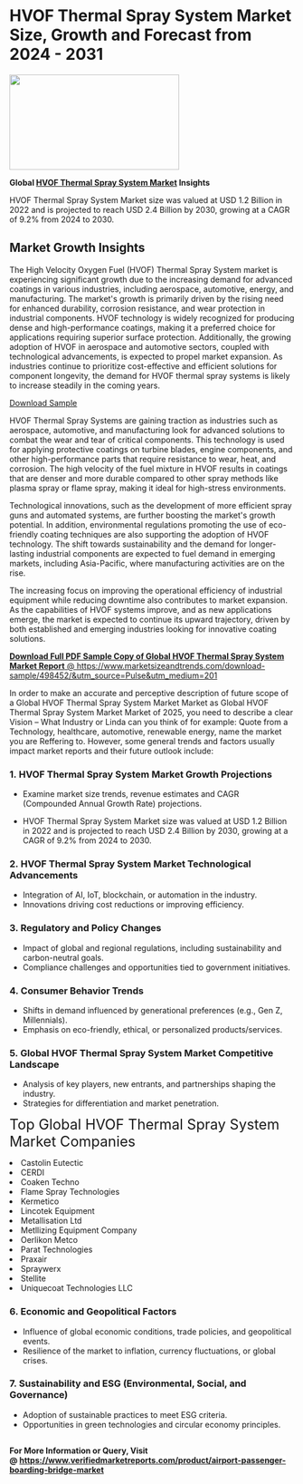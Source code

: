 <H1>HVOF Thermal Spray System Market Size, Growth and Forecast from 2024 - 2031</H1><img class="aligncenter size-medium wp-image-584254" src="https://thirdeyenews.in/wp-content/uploads/2024/09/Global-Market-Research-300x168.jpeg" alt="" width="300" height="168" /><p><strong>Global&nbsp;<a href="https://www.marketsizeandtrends.com/download-sample/498452/&amp;utm_source=Pulse&amp;utm_medium=201">HVOF Thermal Spray System Market</a> Insights</strong></p><p>HVOF Thermal Spray System Market size was valued at USD 1.2 Billion in 2022 and is projected to reach USD 2.4 Billion by 2030, growing at a CAGR of 9.2% from 2024 to 2030.</p><p><h2>Market Growth Insights</h2> <p>The High Velocity Oxygen Fuel (HVOF) Thermal Spray System market is experiencing significant growth due to the increasing demand for advanced coatings in various industries, including aerospace, automotive, energy, and manufacturing. The market's growth is primarily driven by the rising need for enhanced durability, corrosion resistance, and wear protection in industrial components. HVOF technology is widely recognized for producing dense and high-performance coatings, making it a preferred choice for applications requiring superior surface protection. Additionally, the growing adoption of HVOF in aerospace and automotive sectors, coupled with technological advancements, is expected to propel market expansion. As industries continue to prioritize cost-effective and efficient solutions for component longevity, the demand for HVOF thermal spray systems is likely to increase steadily in the coming years.</p> <p><a href="#">Download Sample</a></p> <p>HVOF Thermal Spray Systems are gaining traction as industries such as aerospace, automotive, and manufacturing look for advanced solutions to combat the wear and tear of critical components. This technology is used for applying protective coatings on turbine blades, engine components, and other high-performance parts that require resistance to wear, heat, and corrosion. The high velocity of the fuel mixture in HVOF results in coatings that are denser and more durable compared to other spray methods like plasma spray or flame spray, making it ideal for high-stress environments.</p> <p>Technological innovations, such as the development of more efficient spray guns and automated systems, are further boosting the market's growth potential. In addition, environmental regulations promoting the use of eco-friendly coating techniques are also supporting the adoption of HVOF technology. The shift towards sustainability and the demand for longer-lasting industrial components are expected to fuel demand in emerging markets, including Asia-Pacific, where manufacturing activities are on the rise.</p> <p>The increasing focus on improving the operational efficiency of industrial equipment while reducing downtime also contributes to market expansion. As the capabilities of HVOF systems improve, and as new applications emerge, the market is expected to continue its upward trajectory, driven by both established and emerging industries looking for innovative coating solutions.</p> <p><a href="#"></p><p><span class=""><strong>Download Full PDF Sample Copy of Global HVOF Thermal Spray System Market Report</strong> @ <a href="https://www.marketsizeandtrends.com/download-sample/498452/&amp;utm_source=Pulse&amp;utm_medium=201" target="_blank">https://www.marketsizeandtrends.com/download-sample/498452/&amp;utm_source=Pulse&amp;utm_medium=201</a></span></p><p>In order to make an accurate and perceptive description of future scope of a Global&nbsp;HVOF Thermal Spray System Market Market as Global&nbsp;HVOF Thermal Spray System Market Market of 2025, you need to describe a clear Vision &ndash; What Industry or Linda can you think of for example: Quote from a Technology, healthcare, automotive, renewable energy, name the market you are Reffering to. However, some general trends and factors usually impact market reports and their future outlook include:</p><h3>1.&nbsp;<strong>HVOF Thermal Spray System Market Growth Projections</strong></h3><ul><li>Examine market size trends, revenue estimates and CAGR (Compounded Annual Growth Rate) projections.</li><li><p>HVOF Thermal Spray System Market size was valued at USD 1.2 Billion in 2022 and is projected to reach USD 2.4 Billion by 2030, growing at a CAGR of 9.2% from 2024 to 2030.</p></li></ul><h3>2.&nbsp;<strong>HVOF Thermal Spray System Market Technological Advancements</strong></h3><ul><li>Integration of AI, IoT, blockchain, or automation in the industry.</li><li>Innovations driving cost reductions or improving efficiency.</li></ul><h3>3.&nbsp;<strong>Regulatory and Policy Changes</strong></h3><ul><li>Impact of global and regional regulations, including sustainability and carbon-neutral goals.</li><li>Compliance challenges and opportunities tied to government initiatives.</li></ul><h3>4.&nbsp;<strong>Consumer Behavior Trends</strong></h3><ul><li>Shifts in demand influenced by generational preferences (e.g., Gen Z, Millennials).</li><li>Emphasis on eco-friendly, ethical, or personalized products/services.</li></ul><h3>5.&nbsp;<strong>Global HVOF Thermal Spray System Market Competitive Landscape</strong></h3><ul><li>Analysis of key players, new entrants, and partnerships shaping the industry.</li><li>Strategies for differentiation and market penetration.</li></ul><p data-pm-slice="1 1 []"><span style="color: inherit; font-family: inherit; font-size: 25px;">Top Global HVOF Thermal Spray System Market Companies</span></p><div class="" data-test-id=""><p><li>Castolin Eutectic</li><li> CERDI</li><li> Coaken Techno</li><li> Flame Spray Technologies</li><li> Kermetico</li><li> Lincotek Equipment</li><li> Metallisation Ltd</li><li> Metllizing Equipment Company</li><li> Oerlikon Metco</li><li> Parat Technologies</li><li> Praxair</li><li> Spraywerx</li><li> Stellite</li><li> Uniquecoat Technologies LLC</li></p></div><h3>6.&nbsp;<strong>Economic and Geopolitical Factors</strong></h3><ul><li>Influence of global economic conditions, trade policies, and geopolitical events.</li><li>Resilience of the market to inflation, currency fluctuations, or global crises.</li></ul><h3>7.&nbsp;<strong>Sustainability and ESG (Environmental, Social, and Governance)</strong></h3><ul><li>Adoption of sustainable practices to meet ESG criteria.</li><li>Opportunities in green technologies and circular economy principles.</li></ul><h2><strong style="font-size: 14px;">For More Information or Query, Visit @&nbsp;</strong><a style="background-color: #ffffff; font-size: 14px;" href="https://www.marketsizeandtrends.com/report/hvof-thermal-spray-system-market/" target="_blank">https://www.verifiedmarketreports.com/product/airport-passenger-boarding-bridge-market</a></h2>
